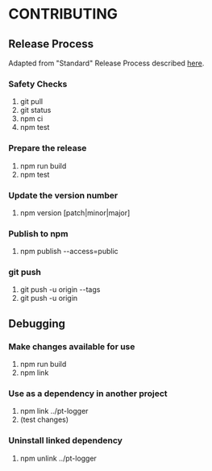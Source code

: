 # CONTRIBUTING

## Release Process

Adapted from "Standard" Release Process described [here](https://cloudfour.com/thinks/how-to-publish-an-updated-version-of-an-npm-package/).

### Safety Checks

1. git pull
1. git status
1. npm ci
1. npm test

### Prepare the release

1. npm run build
1. npm test

### Update the version number

1. npm version [patch|minor|major]

### Publish to npm

1. npm publish --access=public

### git push

1. git push -u origin --tags
1. git push -u origin

## Debugging

### Make changes available for use

1. npm run build
1. npm link

### Use as a dependency in another project

1. npm link ../pt-logger
1. (test changes)

### Uninstall linked dependency

1. npm unlink ../pt-logger
